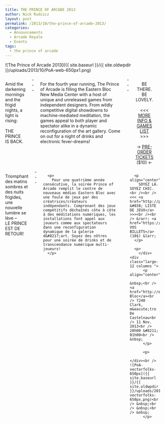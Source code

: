 ```yaml
---
title: THE PRINCE OF ARCADE 2013
author: Nick Rudzicz
layout: post
permalink: /2013/10/the-prince-of-arcade-2013/
categories:
  - Announcements
  - Arcade Royale
  - Events
tags:
  - the prince of arcade
---
```

![The Prince of Arcade 2013]({{ site.baseurl }}/{{ site.oldwpdir }}/uploads/2013/10/PoA-web-650px1.png)

<div class="large-6 columns ">
  <p>
    Amid the darkening mornings and the frigid nights, a light is rising:<br /><br /> THE PRINCE IS BACK.
  </p>
---
  
  <p>
    For the fourth year running, The Prince of Arcade is filling the Eastern Bloc New Media Center with a host of unique and unreleased games from independent designers. From wildly competitive digital showdowns to machine-mediated meditation, the games appeal to both player and spectator alike in a dynamic reconfiguration of the art gallery. Come on out for a night of drinks and electronic fever-dreams!<br /> &nbsp;<br /> &nbsp;<br /> &nbsp;
  </p>
---
  
  <p align="center">
    BE THERE. BE LOVELY.<br /><br /> <<< <a href="http://prince.mrgs.ca">MORE INFO &#038; GAMES LIST</a> >>><br /><br /> &rarr; <a href="https://gum.co/PbIe">PRE-ORDER TICKETS</a> ($10) &larr;
  </p>
  
  <p>
    </div><div class="large-6 columns ">
      <p>
        Triomphant des matins sombres et des nuits frigides, une nouvelle lumière se lève –<br />LE PRINCE EST DE RETOUR!
      </p>
---
      
      <p>
        Pour une quatrième année consécutive, la soirée Prince of Arcade remplit le centre de nouveaux médias Eastern Bloc avec une foule de jeux par des créatrices/créateurs indépendants. Comprenant des jeux compétitifs déchaînés côte à côte à des méditations numériques, les installations font appel aux joueurs comme aux spectateurs dans une reconfiguration dynamique de la galerie d&#8217;art. Soyez des nôtres pour une soirée de drinks et de transcendance numérique multi-joueurs!
      </p>
---
      
      <p align="center">
        SOYEZ LÀ. SOYEZ CHIC.<br /><br /> <<< <a href="http://prince.mrgs.ca">INFOS &#038; LISTE DE JEUX</a> >>><br /><br /> &rarr; <a href="https://gum.co/PbIe">COMMANDEZ VOS BILLETS</a> (10$) &larr;
      </p>
      
      <p>
        </div><div class="large-12 columns ">
          <p align="center">
            &nbsp;<br /> <a href="http://easternbloc.ca/">Eastern Bloc</a><br /> 7240 Clark, m&eacute;tro De Castelnau<br /> 11 Nov. 2013<br /> 20h00 &#8211; 01h00<br /> &nbsp;
          </p>
          
          <p>
            </div><br /> ![PoA-vectorfolks-650px]({{ site.baseurl }}/{{ site.oldwpdir }}/uploads/2013/10/PoA-vectorfolks-650px.png)<br /> &nbsp;<br /> &nbsp;<br /> &nbsp;
          </p>